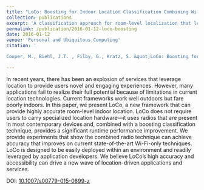 ```yaml
---
title: "LoCo: Boosting for Indoor Location Classification Combining Wi-Fi and BLE"
collection: publications
excerpt: 'A classification approach for room-level localization that leverages signals from BLE and WiFi for more robust classification.'
permalink: /publication/2016-01-12-loco-boosting
date: 2016-01-12
venue: 'Personal and Ubiquitous Computing'
citation: '

Cooper, M., Biehl, J.T. , Filby, G., Kratz, S. &quot;LoCo: Boosting for Indoor Location Classification Combining Wi-Fi and BLE&quot;. <i>Pers Ubiquit Comput</i> (2016) 20: 83.'

---
```

In recent years, there has been an explosion of services that leverage location to provide users novel and engaging experiences. However, many applications fail to realize their full potential because of limitations in current location technologies. Current frameworks work well outdoors but fare poorly indoors. In this paper, we present LoCo, a new framework that can provide highly accurate room-level indoor location. LoCo does not require users to carry specialized location hardware—it uses radios that are present in most contemporary devices and, combined with a boosting classification technique, provides a significant runtime performance improvement. We provide experiments that show the combined radio technique can achieve accuracy that improves on current state-of-the-art Wi-Fi-only techniques. LoCo is designed to be easily deployed within an environment and readily leveraged by application developers. We believe LoCo’s high accuracy and accessibility can drive a new wave of location-driven applications and services.

DOI: [10.1007/s00779-015-0899-z](https://doi.org/10.1007/s00779-015-0899-z)
